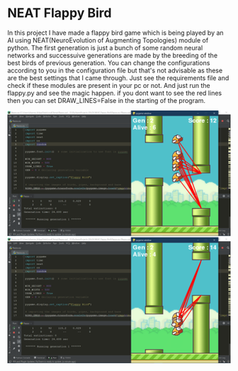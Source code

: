 # NEAT Flappy Bird
In this project I have made a flappy bird game which is being played by an AI using NEAT(NeuroEvolution of Augmenting Topologies) module of python.
The first generation is just a bunch of some random neural networks and successuive generations are made by the breeding of the best birds of previous generation.
You can change the configurations according to you in the configuration file but that's not advisable as these are the best settings that I came through.
Just see the requirements file and check if these modules are present in your pc or not.
And just run the flappy.py and see the magic happen.
if you dont want to see the red lines then you can set DRAW_LINES=False in the starting of the program.

![](s1.png)
![](s2.png)
